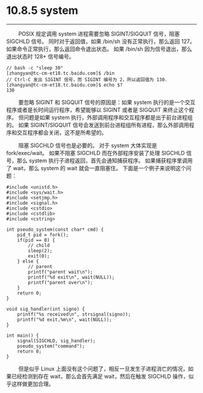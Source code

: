 # 10.8.5 system
***

&emsp;&emsp;
POSIX 规定调用 system 进程需要忽略 SIGINT/SIGQUIT 信号，阻塞 SIGCHLD 信号。
同时对于返回值，如果 /bin/sh 没有正常执行，那么返回 127。
如果命令正常执行，那么返回命令退出状态。
如果 /bin/sh 因为信号退出，那么退出状态时 128+ 信号编号。

    // bash -c "sleep 30"
    [zhangyan@tc-cm-et18.tc.baidu.com]$ /bin
    // Ctrl-C 发出 SIGINT 信号，而 SIGINT 编号为 2，所以返回值为 130.
    [zhangyan@tc-cm-et18.tc.baidu.com]$ echo $?
    130

&emsp;&emsp;
要忽略 SIGINT 和 SIGQUIT 信号的原因是：如果 system 执行的是一个交互程序或者是长时间运行程序，希望能够以 SIGINT 或者是 SIGQUIT 来终止这个程序。
但问题是如果 system 执行，外部调用程序和交互程序都是出于前台进程组的。
如果 SIGINT/SIGQUIT 信号会发送到前台进程组所有进程，那么外部调用程序和交互程序都会关闭，这不是所希望的。

&emsp;&emsp;
阻塞 SIGCHLD 信号也是必要的。
对于 system 大体实现是 fork/exec/wait。
如果不阻塞 SIGCHLD 而在外部程序安装了处理 SIGCHLD 信号，那么 system 执行子进程返回，首先会通知捕获程序。
如果捕获程序里调用了 wait，那么 system 的 wait 就会一直阻塞住。
下面是一个例子来说明这个问题：

    #include <unistd.h>
    #include <sys/wait.h>
    #include <setjmp.h>
    #include <signal.h>
    #include <cstdio>
    #include <cstdlib>
    #include <cstring>
    
    int pseudo_system(const char* cmd) {
        pid_t pid = fork();
        if(pid == 0) {
            // child
            sleep(2);
            exit(0);
        } else { 
            // parent
            printf("parent wait\n");
            printf("%d exit\n", wait(NULL));
            printf("parent over\n");
        }
        return 0;
    }
    
    void sig_handler(int signo) {
        printf("%s received\n", strsignal(signo));
        printf("%d exit,%m\n", wait(NULL));
    }
    
    int main() {
        signal(SIGCHLD, sig_handler);
        pseudo_system("command");
        return 0;
    }

&emsp;&emsp;
但是似乎 Linux 上面没有这个问题了，相反一旦发生子进程消亡的情况，如果已经检测到存在 wait，那么会首先满足 wait，然后在触发 SIGCHLD 操作，似乎这样做更加合理。
